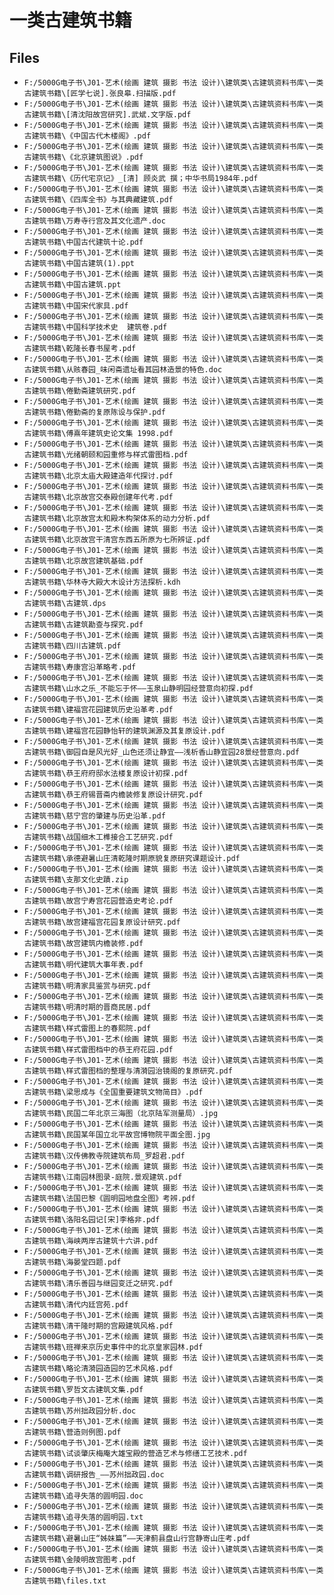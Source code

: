 # 一类古建筑书籍

## Files

- `F:/5000G电子书\J01-艺术(绘画 建筑 摄影 书法 设计)\建筑类\古建筑资料书库\一类古建筑书籍\[匠学七说].张良皋.扫描版.pdf`
- `F:/5000G电子书\J01-艺术(绘画 建筑 摄影 书法 设计)\建筑类\古建筑资料书库\一类古建筑书籍\[清沈阳故宫研究].武斌.文字版.pdf`
- `F:/5000G电子书\J01-艺术(绘画 建筑 摄影 书法 设计)\建筑类\古建筑资料书库\一类古建筑书籍\《中国古代木楼阁》.pdf`
- `F:/5000G电子书\J01-艺术(绘画 建筑 摄影 书法 设计)\建筑类\古建筑资料书库\一类古建筑书籍\《北京建筑图说》.pdf`
- `F:/5000G电子书\J01-艺术(绘画 建筑 摄影 书法 设计)\建筑类\古建筑资料书库\一类古建筑书籍\《历代宅京记》_[清] 顾炎武 撰；中华书局1984年.pdf`
- `F:/5000G电子书\J01-艺术(绘画 建筑 摄影 书法 设计)\建筑类\古建筑资料书库\一类古建筑书籍\《四库全书》与其典藏建筑.pdf`
- `F:/5000G电子书\J01-艺术(绘画 建筑 摄影 书法 设计)\建筑类\古建筑资料书库\一类古建筑书籍\万寿寺行宫及其文化遗产.doc`
- `F:/5000G电子书\J01-艺术(绘画 建筑 摄影 书法 设计)\建筑类\古建筑资料书库\一类古建筑书籍\中国古代建筑十论.pdf`
- `F:/5000G电子书\J01-艺术(绘画 建筑 摄影 书法 设计)\建筑类\古建筑资料书库\一类古建筑书籍\中国古建筑(1).ppt`
- `F:/5000G电子书\J01-艺术(绘画 建筑 摄影 书法 设计)\建筑类\古建筑资料书库\一类古建筑书籍\中国古建筑.ppt`
- `F:/5000G电子书\J01-艺术(绘画 建筑 摄影 书法 设计)\建筑类\古建筑资料书库\一类古建筑书籍\中国宋代家具.pdf`
- `F:/5000G电子书\J01-艺术(绘画 建筑 摄影 书法 设计)\建筑类\古建筑资料书库\一类古建筑书籍\中国科学技术史  建筑卷.pdf`
- `F:/5000G电子书\J01-艺术(绘画 建筑 摄影 书法 设计)\建筑类\古建筑资料书库\一类古建筑书籍\乾隆长春书屋考.pdf`
- `F:/5000G电子书\J01-艺术(绘画 建筑 摄影 书法 设计)\建筑类\古建筑资料书库\一类古建筑书籍\从赅春园_味闲斋遗址看其园林造景的特色.doc`
- `F:/5000G电子书\J01-艺术(绘画 建筑 摄影 书法 设计)\建筑类\古建筑资料书库\一类古建筑书籍\倦勤斋建筑研究.pdf`
- `F:/5000G电子书\J01-艺术(绘画 建筑 摄影 书法 设计)\建筑类\古建筑资料书库\一类古建筑书籍\倦勤斋的复原陈设与保护.pdf`
- `F:/5000G电子书\J01-艺术(绘画 建筑 摄影 书法 设计)\建筑类\古建筑资料书库\一类古建筑书籍\傅熹年建筑史论文集 1998.pdf`
- `F:/5000G电子书\J01-艺术(绘画 建筑 摄影 书法 设计)\建筑类\古建筑资料书库\一类古建筑书籍\光绪朝颐和园重修与样式雷图档.pdf`
- `F:/5000G电子书\J01-艺术(绘画 建筑 摄影 书法 设计)\建筑类\古建筑资料书库\一类古建筑书籍\北京太庙大殿建造年代探讨.pdf`
- `F:/5000G电子书\J01-艺术(绘画 建筑 摄影 书法 设计)\建筑类\古建筑资料书库\一类古建筑书籍\北京故宫交泰殿创建年代考.pdf`
- `F:/5000G电子书\J01-艺术(绘画 建筑 摄影 书法 设计)\建筑类\古建筑资料书库\一类古建筑书籍\北京故宫太和殿木构架体系的动力分析.pdf`
- `F:/5000G电子书\J01-艺术(绘画 建筑 摄影 书法 设计)\建筑类\古建筑资料书库\一类古建筑书籍\北京故宫干清宫东西五所原为七所辨证.pdf`
- `F:/5000G电子书\J01-艺术(绘画 建筑 摄影 书法 设计)\建筑类\古建筑资料书库\一类古建筑书籍\北京故宫建筑基础.pdf`
- `F:/5000G电子书\J01-艺术(绘画 建筑 摄影 书法 设计)\建筑类\古建筑资料书库\一类古建筑书籍\华林寺大殿大木设计方法探析.kdh`
- `F:/5000G电子书\J01-艺术(绘画 建筑 摄影 书法 设计)\建筑类\古建筑资料书库\一类古建筑书籍\古建筑.dps`
- `F:/5000G电子书\J01-艺术(绘画 建筑 摄影 书法 设计)\建筑类\古建筑资料书库\一类古建筑书籍\古建筑勘查与探究.pdf`
- `F:/5000G电子书\J01-艺术(绘画 建筑 摄影 书法 设计)\建筑类\古建筑资料书库\一类古建筑书籍\四川古建筑.pdf`
- `F:/5000G电子书\J01-艺术(绘画 建筑 摄影 书法 设计)\建筑类\古建筑资料书库\一类古建筑书籍\寿康宫沿革略考.pdf`
- `F:/5000G电子书\J01-艺术(绘画 建筑 摄影 书法 设计)\建筑类\古建筑资料书库\一类古建筑书籍\山水之乐_不能忘于怀——玉泉山静明园经营意向初探.pdf`
- `F:/5000G电子书\J01-艺术(绘画 建筑 摄影 书法 设计)\建筑类\古建筑资料书库\一类古建筑书籍\建福宫花园建筑历史沿革考.pdf`
- `F:/5000G电子书\J01-艺术(绘画 建筑 摄影 书法 设计)\建筑类\古建筑资料书库\一类古建筑书籍\建福宫花园静怡轩的建筑渊源及其复原设计.pdf`
- `F:/5000G电子书\J01-艺术(绘画 建筑 摄影 书法 设计)\建筑类\古建筑资料书库\一类古建筑书籍\御园自是风光好_山色还须让静宜——浅析香山静宜园28景经营意向.pdf`
- `F:/5000G电子书\J01-艺术(绘画 建筑 摄影 书法 设计)\建筑类\古建筑资料书库\一类古建筑书籍\恭王府府邸水法楼复原设计初探.pdf`
- `F:/5000G电子书\J01-艺术(绘画 建筑 摄影 书法 设计)\建筑类\古建筑资料书库\一类古建筑书籍\恭王府锡晋斋内檐装修复原设计研究.pdf`
- `F:/5000G电子书\J01-艺术(绘画 建筑 摄影 书法 设计)\建筑类\古建筑资料书库\一类古建筑书籍\慈宁宫的肇建与历史沿革.pdf`
- `F:/5000G电子书\J01-艺术(绘画 建筑 摄影 书法 设计)\建筑类\古建筑资料书库\一类古建筑书籍\战国细木工榫接合工艺研究.pdf`
- `F:/5000G电子书\J01-艺术(绘画 建筑 摄影 书法 设计)\建筑类\古建筑资料书库\一类古建筑书籍\承德避暑山庄清乾隆时期原貌复原研究课题设计.pdf`
- `F:/5000G电子书\J01-艺术(绘画 建筑 摄影 书法 设计)\建筑类\古建筑资料书库\一类古建筑书籍\支那文化史蹟.zip`
- `F:/5000G电子书\J01-艺术(绘画 建筑 摄影 书法 设计)\建筑类\古建筑资料书库\一类古建筑书籍\故宫宁寿宫花园营造史考论.pdf`
- `F:/5000G电子书\J01-艺术(绘画 建筑 摄影 书法 设计)\建筑类\古建筑资料书库\一类古建筑书籍\故宫建福宫花园复原设计研究.pdf`
- `F:/5000G电子书\J01-艺术(绘画 建筑 摄影 书法 设计)\建筑类\古建筑资料书库\一类古建筑书籍\故宫建筑内檐装修.pdf`
- `F:/5000G电子书\J01-艺术(绘画 建筑 摄影 书法 设计)\建筑类\古建筑资料书库\一类古建筑书籍\明代建筑大事年表.pdf`
- `F:/5000G电子书\J01-艺术(绘画 建筑 摄影 书法 设计)\建筑类\古建筑资料书库\一类古建筑书籍\明清家具鉴赏与研究.pdf`
- `F:/5000G电子书\J01-艺术(绘画 建筑 摄影 书法 设计)\建筑类\古建筑资料书库\一类古建筑书籍\明清时期的晋商民居.pdf`
- `F:/5000G电子书\J01-艺术(绘画 建筑 摄影 书法 设计)\建筑类\古建筑资料书库\一类古建筑书籍\样式雷图上的春熙院.pdf`
- `F:/5000G电子书\J01-艺术(绘画 建筑 摄影 书法 设计)\建筑类\古建筑资料书库\一类古建筑书籍\样式雷图档中的恭王府花园.pdf`
- `F:/5000G电子书\J01-艺术(绘画 建筑 摄影 书法 设计)\建筑类\古建筑资料书库\一类古建筑书籍\样式雷图档的整理与清漪园治镜阁的复原研究.pdf`
- `F:/5000G电子书\J01-艺术(绘画 建筑 摄影 书法 设计)\建筑类\古建筑资料书库\一类古建筑书籍\梁思成与《全国重要建筑文物简目》.pdf`
- `F:/5000G电子书\J01-艺术(绘画 建筑 摄影 书法 设计)\建筑类\古建筑资料书库\一类古建筑书籍\民国二年北京三海图（北京陆军测量局）.jpg`
- `F:/5000G电子书\J01-艺术(绘画 建筑 摄影 书法 设计)\建筑类\古建筑资料书库\一类古建筑书籍\民国某年国立北平故宫博物院平面全图.jpg`
- `F:/5000G电子书\J01-艺术(绘画 建筑 摄影 书法 设计)\建筑类\古建筑资料书库\一类古建筑书籍\汉传佛教寺院建筑布局_罗超君.pdf`
- `F:/5000G电子书\J01-艺术(绘画 建筑 摄影 书法 设计)\建筑类\古建筑资料书库\一类古建筑书籍\江南园林图录-庭院.景观建筑.pdf`
- `F:/5000G电子书\J01-艺术(绘画 建筑 摄影 书法 设计)\建筑类\古建筑资料书库\一类古建筑书籍\法国巴黎《圆明园地盘全图》考辨.pdf`
- `F:/5000G电子书\J01-艺术(绘画 建筑 摄影 书法 设计)\建筑类\古建筑资料书库\一类古建筑书籍\洛阳名园记[宋]李格非.pdf`
- `F:/5000G电子书\J01-艺术(绘画 建筑 摄影 书法 设计)\建筑类\古建筑资料书库\一类古建筑书籍\海峡两岸古建筑十六讲.pdf`
- `F:/5000G电子书\J01-艺术(绘画 建筑 摄影 书法 设计)\建筑类\古建筑资料书库\一类古建筑书籍\海晏堂四题.pdf`
- `F:/5000G电子书\J01-艺术(绘画 建筑 摄影 书法 设计)\建筑类\古建筑资料书库\一类古建筑书籍\清乐善园与继园变迁之研究.pdf`
- `F:/5000G电子书\J01-艺术(绘画 建筑 摄影 书法 设计)\建筑类\古建筑资料书库\一类古建筑书籍\清代内廷宫苑.pdf`
- `F:/5000G电子书\J01-艺术(绘画 建筑 摄影 书法 设计)\建筑类\古建筑资料书库\一类古建筑书籍\清干隆时期的宫殿建筑风格.pdf`
- `F:/5000G电子书\J01-艺术(绘画 建筑 摄影 书法 设计)\建筑类\古建筑资料书库\一类古建筑书籍\班禅来京历史事件中的北京皇家园林.pdf`
- `F:/5000G电子书\J01-艺术(绘画 建筑 摄影 书法 设计)\建筑类\古建筑资料书库\一类古建筑书籍\略论清漪园造园的艺术风格.pdf`
- `F:/5000G电子书\J01-艺术(绘画 建筑 摄影 书法 设计)\建筑类\古建筑资料书库\一类古建筑书籍\罗哲文古建筑文集.pdf`
- `F:/5000G电子书\J01-艺术(绘画 建筑 摄影 书法 设计)\建筑类\古建筑资料书库\一类古建筑书籍\苏州拙政园分析.doc`
- `F:/5000G电子书\J01-艺术(绘画 建筑 摄影 书法 设计)\建筑类\古建筑资料书库\一类古建筑书籍\营造则例图.pdf`
- `F:/5000G电子书\J01-艺术(绘画 建筑 摄影 书法 设计)\建筑类\古建筑资料书库\一类古建筑书籍\试谈肇庆梅庵大雄宝殿的营造艺术与修缮工艺技术.pdf`
- `F:/5000G电子书\J01-艺术(绘画 建筑 摄影 书法 设计)\建筑类\古建筑资料书库\一类古建筑书籍\调研报告_——苏州拙政园.doc`
- `F:/5000G电子书\J01-艺术(绘画 建筑 摄影 书法 设计)\建筑类\古建筑资料书库\一类古建筑书籍\追寻失落的圆明园.doc`
- `F:/5000G电子书\J01-艺术(绘画 建筑 摄影 书法 设计)\建筑类\古建筑资料书库\一类古建筑书籍\追寻失落的圆明园.txt`
- `F:/5000G电子书\J01-艺术(绘画 建筑 摄影 书法 设计)\建筑类\古建筑资料书库\一类古建筑书籍\避暑山庄“姊妹篇”——天津蓟县盘山行宫静寄山庄考.pdf`
- `F:/5000G电子书\J01-艺术(绘画 建筑 摄影 书法 设计)\建筑类\古建筑资料书库\一类古建筑书籍\金陵明故宫图考.pdf`
- `F:/5000G电子书\J01-艺术(绘画 建筑 摄影 书法 设计)\建筑类\古建筑资料书库\一类古建筑书籍\files.txt`
